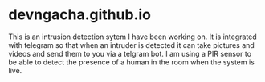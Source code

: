 # devngacha.github.io

This is an intrusion detection sytem I have been working on. It is integrated with telegram so that when an intruder is detected it can take
pictures and videos and send them to you via a telgram bot. I am using a PIR sensor to be able to detect the presence of a human in the room when the system is live. 
